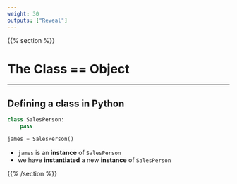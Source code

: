 ```yaml
---
weight: 30
outputs: ["Reveal"]
---
```


{{% section %}}

# The Class == Object

---

## Defining a class in Python

```python
class SalesPerson:
    pass

james = SalesPerson()
```

- `james` is an **instance** of `SalesPerson`
- we have **instantiated** a new **instance** of `SalesPerson`

{{% /section %}}

